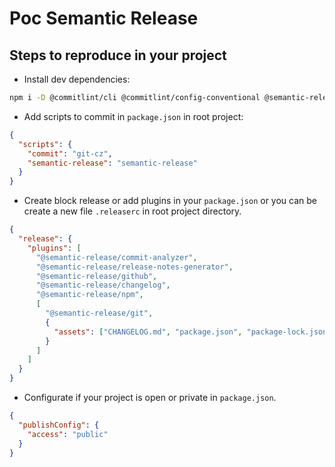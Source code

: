 # Poc Semantic Release

## Steps to reproduce in your project

- Install dev dependencies:

```sh
npm i -D @commitlint/cli @commitlint/config-conventional @semantic-release/changelog @semantic-release/git commitizen cz-conventional-changelog husky semantic-release
```

- Add scripts to commit in `package.json` in root project:

```json
{
  "scripts": {
    "commit": "git-cz",
    "semantic-release": "semantic-release"
  }
}
```

- Create block release or add plugins in your `package.json` or you can be create a new file `.releaserc` in root project directory.

```json
{
  "release": {
    "plugins": [
      "@semantic-release/commit-analyzer",
      "@semantic-release/release-notes-generator",
      "@semantic-release/github",
      "@semantic-release/changelog",
      "@semantic-release/npm",
      [
        "@semantic-release/git",
        {
          "assets": ["CHANGELOG.md", "package.json", "package-lock.json"]
        }
      ]
    ]
  }
}
```

- Configurate if your project is open or private in `package.json`.

```json
{
  "publishConfig": {
    "access": "public"
  }
}
```
